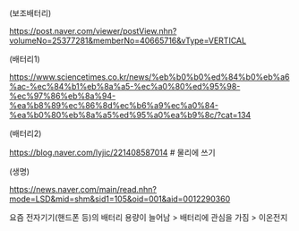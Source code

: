(보조배터리)

https://post.naver.com/viewer/postView.nhn?volumeNo=25377281&memberNo=40665716&vType=VERTICAL

(배터리1)

https://www.sciencetimes.co.kr/news/%eb%b0%b0%ed%84%b0%eb%a6%ac-%ec%84%b1%eb%8a%a5-%ec%a0%80%ed%95%98-%ec%97%86%eb%8a%94-%ea%b8%89%ec%86%8d%ec%b6%a9%ec%a0%84-%ea%b0%80%eb%8a%a5%ed%95%a0%ea%b9%8c/?cat=134

(배터리2)

https://blog.naver.com/lyjic/221408587014  # 물리에 쓰기

(생명)

https://news.naver.com/main/read.nhn?mode=LSD&mid=shm&sid1=105&oid=001&aid=0012290360


요즘 전자기기(핸드폰 등)의 배터리 용량이 늘어남 > 배터리에 관심을 가짐 > 이온전지
